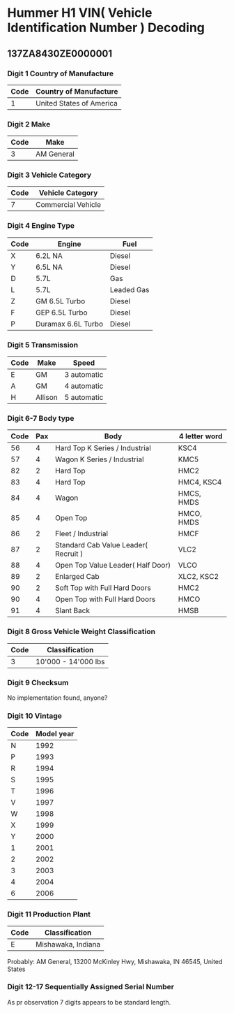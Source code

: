 # Hummer H1 VIN( Vehicle Identification Number ) Decoding

## 137ZA8430ZE0000001

### Digit 1 Country of Manufacture
| Code        | Country of Manufacture |
| ----------- | ----------- |
| 1 | United States of America |

### Digit 2 Make
| Code        | Make        |
| ----------- | ----------- |
| 3 | AM General |

### Digit 3 Vehicle Category
| Code        | Vehicle Category        |
| ----------- | ----------- |
| 7 | Commercial Vehicle |

### Digit 4 Engine Type

| Code        | Engine      | Fuel        |
| ----------- | ----------- | ----------- |
| X | 6.2L NA | Diesel |
| Y | 6.5L NA | Diesel |
| D | 5.7L | Gas |
| L | 5.7L | Leaded Gas |
| Z | GM 6.5L Turbo | Diesel |
| F | GEP 6.5L Turbo | Diesel |
| P | Duramax 6.6L Turbo | Diesel |

### Digit 5 Transmission

| Code        | Make      | Speed        |
| ----------- | ----------- | ----------- |
| E | GM | 3 automatic |
| A | GM | 4 automatic |
| H | Allison | 5 automatic |

### Digit 6-7 Body type
| Code        | Pax      | Body        | 4 letter word |
| ----------- | ----------- | ----------- | ----------- |
| 56 | 4 | Hard Top K Series / Industrial | KSC4 |
| 57 | 4 | Wagon K Series / Industrial | KMC5 |
| 82 | 2 | Hard Top | HMC2 |
| 83 | 4 | Hard Top | HMC4, KSC4 |
| 84 | 4 | Wagon | HMCS, HMDS |
| 85 | 4 | Open Top | HMCO, HMDS |
| 86 | 2 | Fleet / Industrial | HMCF |
| 87 | 2 | Standard Cab Value Leader( Recruit ) | VLC2 |
| 88 | 4 | Open Top Value Leader( Half Door) | VLCO |
| 89 | 2 | Enlarged Cab | XLC2, KSC2 |
| 90 | 2 | Soft Top with Full Hard Doors | HMC2 |
| 90 | 4 | Open Top with Full Hard Doors | HMCO |
| 91 | 4 | Slant Back | HMSB |

### Digit 8 Gross Vehicle Weight Classification
| Code        | Classification      |
| ----------- | ----------- |
| 3 | 10'000 - 14'000 lbs |

### Digit 9 Checksum
No implementation found, anyone?

### Digit 10 Vintage
| Code        | Model year      |
| ----------- | ----------- |
| N | 1992 |
| P | 1993 |
| R | 1994 |
| S | 1995 |
| T | 1996 |
| V | 1997 |
| W | 1998 |
| X | 1999 |
| Y | 2000 |
| 1 | 2001 |
| 2 | 2002 |
| 3 | 2003 |
| 4 | 2004 |
| 6 | 2006 |

### Digit 11 Production Plant
| Code        | Classification      |
| ----------- | ----------- |
| E | Mishawaka, Indiana |

Probably:
AM General,
13200 McKinley Hwy,
Mishawaka,
IN 46545,
United States

### Digit 12-17 Sequentially Assigned Serial Number
As pr observation 7 digits appears to be standard length.
